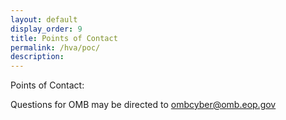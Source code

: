 ```yaml
---
layout: default
display_order: 9
title: Points of Contact
permalink: /hva/poc/
description:
---
```

Points of Contact:

Questions for OMB may be directed to [ombcyber@omb.eop.gov](mailto:ombcyber@omb.eop.gov)
